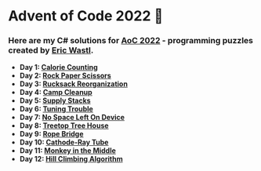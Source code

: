 # Advent of Code 2022 :christmas_tree:

### Here are my C# solutions for [AoC 2022](https://adventofcode.com/2022/) - programming puzzles created by [Eric Wastl](http://was.tl/).

- **Day 1: [Calorie Counting](AdventOfCode2022/Solutions/Day_01.cs)**
- **Day 2: [Rock Paper Scissors](AdventOfCode2022/Solutions/Day_02.cs)**
- **Day 3: [Rucksack Reorganization](AdventOfCode2022/Solutions/Day_03.cs)**
- **Day 4: [Camp Cleanup](AdventOfCode2022/Solutions/Day_04.cs)**
- **Day 5: [Supply Stacks](AdventOfCode2022/Solutions/Day_05.cs)**
- **Day 6: [Tuning Trouble](AdventOfCode2022/Solutions/Day_06.cs)**
- **Day 7: [No Space Left On Device](AdventOfCode2022/Solutions/Day_07.cs)**
- **Day 8: [Treetop Tree House](AdventOfCode2022/Solutions/Day_08.cs)**
- **Day 9: [Rope Bridge](AdventOfCode2022/Solutions/Day_09.cs)**
- **Day 10: [Cathode-Ray Tube](AdventOfCode2022/Solutions/Day_10.cs)**
- **Day 11: [Monkey in the Middle](AdventOfCode2022/Solutions/Day_11.cs)**
- **Day 12: [Hill Climbing Algorithm](AdventOfCode2022/Solutions/Day_12.cs)**
